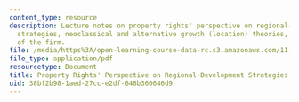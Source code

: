 ```yaml
---
content_type: resource
description: Lecture notes on property rights' perspective on regional-development
  strategies, neoclassical and alternative growth (location) theories, and mobility
  of the firm.
file: /media/https%3A/open-learning-course-data-rc.s3.amazonaws.com/11-481j-analyzing-and-accounting-for-regional-economic-growth-spring-2009/38bf2b981aed27cce2df648b360646d9_MIT11_481Js09_lec03.pdf
file_type: application/pdf
resourcetype: Document
title: Property Rights' Perspective on Regional-Development Strategies
uid: 38bf2b98-1aed-27cc-e2df-648b360646d9
---
```


